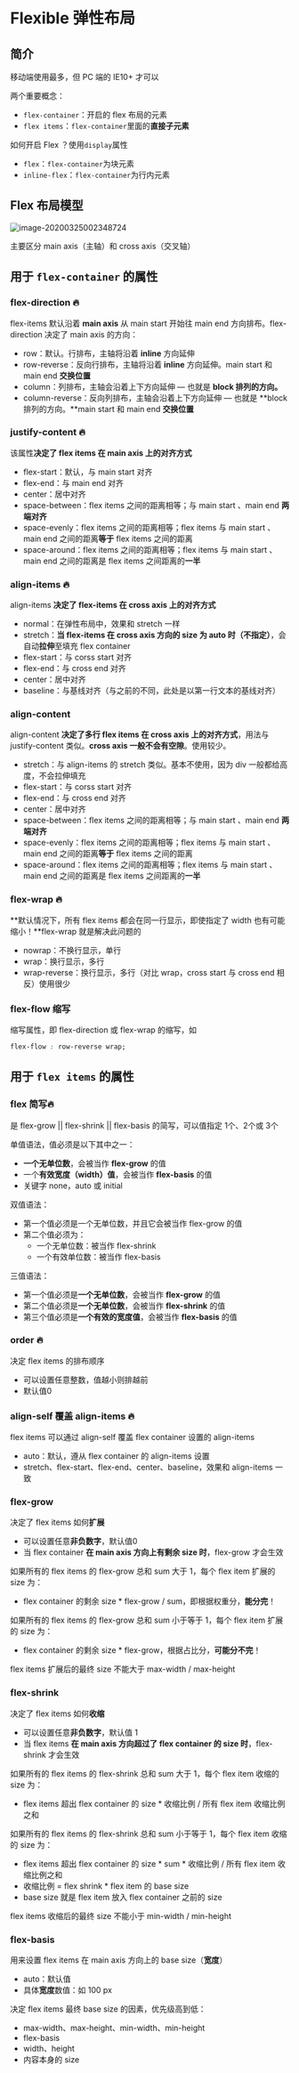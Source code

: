 # Flexible 弹性布局

## 简介

移动端使用最多，但 PC 端的 IE10+ 才可以

两个重要概念：

*   `flex-container`：开启的 flex 布局的元素
*   `flex items`：`flex-container`里面的**直接子元素**

如何开启 Flex ？使用`display`属性

*   `flex`：`flex-container`为块元素
*   `inline-flex`：`flex-container`为行内元素



## Flex 布局模型

![image-20200325002348724](./images/image-20200325002348724.png)

主要区分 main axis（主轴）和 cross axis（交叉轴）





## 用于 `flex-container` 的属性

### flex-direction 🔥

flex-items 默认沿着 **main axis** 从 main start 开始往 main end 方向排布。flex-direction 决定了 main axis 的方向：

*   row：默认。行排布，主轴将沿着 **inline** 方向延伸
*   row-reverse：反向行排布，主轴将沿着 **inline** 方向延伸。main start 和 main end **交换位置**
*   column：列排布，主轴会沿着上下方向延伸 — 也就是 **block 排列的方向。**
*   column-reverse：反向列排布，主轴会沿着上下方向延伸 — 也就是 **block 排列的方向。**main start 和 main end **交换位置**



### justify-content 🔥

该属性**决定了 flex items 在 main axis 上的对齐方式**

*   flex-start：默认，与 main start 对齐
*   flex-end：与 main end 对齐
*   center：居中对齐
*   space-between：flex items 之间的距离相等；与 main start 、main end **两端对齐**
*   space-evenly：flex items 之间的距离相等；flex items 与 main start 、main end 之间的距离**等于** flex items 之间的距离
*   space-around：flex items 之间的距离相等；flex items 与 main start 、main end 之间的距离是 flex items 之间距离的**一半**



### align-items 🔥

align-items **决定了 flex-items 在 cross axis 上的对齐方式**

*   normal：在弹性布局中，效果和 stretch 一样
*   stretch：**当 flex-items 在 cross axis 方向的 size 为 auto 时（不指定）**，会自动**拉伸**至填充 flex container
*   flex-start：与 corss start 对齐
*   flex-end：与 cross end 对齐
*   center：居中对齐
*   baseline：与基线对齐（与之前的不同，此处是以第一行文本的基线对齐）



### align-content

align-content **决定了多行 flex items 在 cross axis 上的对齐方式**，用法与 justify-content 类似。**cross axis 一般不会有空隙**。使用较少。

*   stretch：与 align-items 的 stretch 类似。基本不使用，因为 div 一般都给高度，不会拉伸填充
*   flex-start：与 corss start 对齐
*   flex-end：与 cross end 对齐
*   center：居中对齐
*   space-between：flex items 之间的距离相等；与 main start 、main end **两端对齐**
*   space-evenly：flex items 之间的距离相等；flex items 与 main start 、main end 之间的距离**等于** flex items 之间的距离
*   space-around：flex items 之间的距离相等；flex items 与 main start 、main end 之间的距离是 flex items 之间距离的**一半**



### flex-wrap 🔥

**默认情况下，所有 flex items 都会在同一行显示，即使指定了 width 也有可能缩小！**flex-wrap 就是解决此问题的

*   nowrap：不换行显示，单行
*   wrap：换行显示，多行
*   wrap-reverse：换行显示，多行（对比 wrap，cross start 与 cross end 相反）使用很少



### flex-flow 缩写

缩写属性，即 flex-direction 或 flex-wrap 的缩写，如

```css
flex-flow : row-reverse wrap;
```





## 用于 `flex items` 的属性

### flex 简写🔥

是 flex-grow || flex-shrink || flex-basis 的简写，可以值指定 1个、2个或 3个

单值语法，值必须是以下其中之一：

*   **一个无单位数**，会被当作 **flex-grow** 的值
*   一个**有效宽度（width）值**，会被当作 **flex-basis** 的值
*   关键字 none，auto 或 initial

双值语法：

*   第一个值必须是一个无单位数，并且它会被当作 flex-grow 的值
*   第二个值必须为：
    *   一个无单位数：被当作 flex-shrink
    *   一个有效单位数：被当作 flex-basis

三值语法：

*   第一个值必须是**一个无单位数**，会被当作 **flex-grow** 的值
*   第二个值必须是**一个无单位数**，会被当作 **flex-shrink** 的值
*   第三个值必须是**一个有效的宽度值**，会被当作 **flex-basis** 的值



### order 🔥

决定 flex items 的排布顺序

*   可以设置任意整数，值越小则排越前
*   默认值0



### align-self 覆盖 align-items 🔥

flex items 可以通过 align-self 覆盖 flex container 设置的 align-items

*   auto：默认，遵从 flex container 的 align-items 设置
*   stretch、flex-start、flex-end、center、baseline，效果和 align-items 一致



### flex-grow

决定了 flex items 如何**扩展**

*   可以设置任意**非负数字**，默认值0
*   当 flex container **在 main axis 方向上有剩余 size 时**，flex-grow 才会生效

如果所有的 flex items 的 flex-grow 总和 sum 大于 1，每个 flex item 扩展的 size 为：

*   flex container 的剩余 size * flex-grow / sum，即根据权重分，**能分完**！

如果所有的 flex items 的 flex-grow 总和 sum 小于等于 1，每个 flex item 扩展的 size 为：

*   flex container 的剩余 size * flex-grow，根据占比分，**可能分不完**！

flex items 扩展后的最终 size 不能大于 max-width / max-height



### flex-shrink

决定了 flex items 如何**收缩**

*   可以设置任意**非负数字**，默认值 1
*   当 flex items **在 main axis 方向超过了 flex container 的 size 时**，flex-shrink 才会生效

如果所有的 flex items 的 flex-shrink 总和 sum 大于 1，每个 flex item 收缩的 size 为：

*   flex items 超出 flex container 的 size * 收缩比例 / 所有 flex item 收缩比例之和

如果所有的 flex items 的 flex-shrink 总和 sum 小于等于 1，每个 flex item 收缩的 size 为：

*   flex items 超出 flex container 的 size * sum * 收缩比例 / 所有 flex item 收缩比例之和
*   收缩比例 = flex shrink * flex item 的 base size
*   base size 就是 flex item 放入 flex container 之前的 size

flex items 收缩后的最终 size 不能小于 min-width / min-height



### flex-basis

用来设置 flex items 在 main axis 方向上的 base size（**宽度**）

*   auto：默认值
*   具体**宽度**数值：如 100 px

决定 flex items 最终 base size 的因素，优先级高到低：

*   max-width、max-height、min-width、min-height
*   flex-basis
*   width、height
*   内容本身的 size